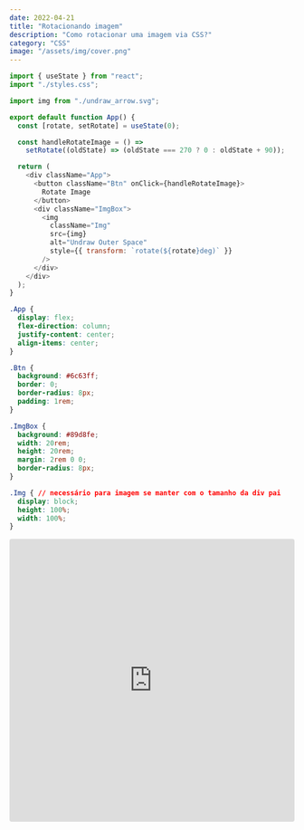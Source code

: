 ```yaml
---
date: 2022-04-21
title: "Rotacionando imagem"
description: "Como rotacionar uma imagem via CSS?"
category: "CSS"
image: "/assets/img/cover.png"
---
```


```javascript
import { useState } from "react";
import "./styles.css";

import img from "./undraw_arrow.svg";

export default function App() {
  const [rotate, setRotate] = useState(0);

  const handleRotateImage = () =>
    setRotate((oldState) => (oldState === 270 ? 0 : oldState + 90));

  return (
    <div className="App">
      <button className="Btn" onClick={handleRotateImage}>
        Rotate Image
      </button>
      <div className="ImgBox">
        <img
          className="Img"
          src={img}
          alt="Undraw Outer Space"
          style={{ transform: `rotate(${rotate}deg)` }}
        />
      </div>
    </div>
  );
}
```

```css
.App {
  display: flex;
  flex-direction: column;
  justify-content: center;
  align-items: center;
}

.Btn {
  background: #6c63ff;
  border: 0;
  border-radius: 8px;
  padding: 1rem;
}

.ImgBox {
  background: #89d8fe;
  width: 20rem;
  height: 20rem;
  margin: 2rem 0 0;
  border-radius: 8px;
}

.Img { // necessário para imagem se manter com o tamanho da div pai
  display: block;
  height: 100%;
  width: 100%;
}
```

<iframe src="https://codesandbox.io/embed/rotate-image-45v2zt?fontsize=14&hidenavigation=1&theme=dark"
  style="width:100%; height:500px; border:0; border-radius: 4px; overflow:hidden;"
  title="rotate image"
  allow="accelerometer; ambient-light-sensor; camera; encrypted-media; geolocation; gyroscope; hid; microphone; midi; payment; usb; vr; xr-spatial-tracking"
  sandbox="allow-forms allow-modals allow-popups allow-presentation allow-same-origin allow-scripts"
></iframe>